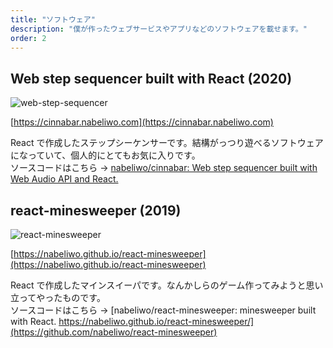 ```yaml
---
title: "ソフトウェア"
description: "僕が作ったウェブサービスやアプリなどのソフトウェアを載せます。"
order: 2
---
```


## Web step sequencer built with React (2020)

![web-step-sequencer](/images/content/portfolio/software/web-step-sequencer.png "web-step-sequencer")

[https://cinnabar.nabeliwo.com](https://cinnabar.nabeliwo.com)

React で作成したステップシーケンサーです。結構がっつり遊べるソフトウェアになっていて、個人的にとてもお気に入りです。  
ソースコードはこちら → [nabeliwo/cinnabar: Web step sequencer built with Web Audio API and React.](https://github.com/nabeliwo/cinnabar)

## react-minesweeper (2019)

![react-minesweeper](/images/content/portfolio/software/react-minesweeper.png "react-minesweeper")

[https://nabeliwo.github.io/react-minesweeper](https://nabeliwo.github.io/react-minesweeper)

React で作成したマインスイーパです。なんかしらのゲーム作ってみようと思い立ってやったものです。  
ソースコードはこちら → [nabeliwo/react-minesweeper: minesweeper built with React. https://nabeliwo.github.io/react-minesweeper/](https://github.com/nabeliwo/react-minesweeper)
